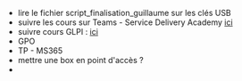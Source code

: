 - lire le fichier script_finalisation_guillaume sur les clés USB
- suivre les cours sur Teams - Service Delivery Academy [ici](https://teams.microsoft.com/_#/tab::b6cc248c-cebc-4a25-86be-74857b51e4fc/G%C3%A9n%C3%A9ral?threadId=19:d96BmURG1Avg4RdlW5S9jvyyACNNdju0v1olptpizEI1@thread.tacv2&ctx=channel)
- suivre cours GLPI : [ici](https://openclassrooms.com/fr/courses/1730516-gerez-votre-parc-informatique-avec-glpi/1730527-decouvrez-votre-nouveau-role-de-gestionnaire-de-parc)
- GPO
- TP - MS365
- mettre une box en point d'accès ?
- 